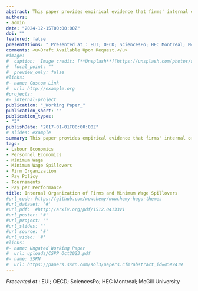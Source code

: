 ```yaml
---
abstract: This paper provides empirical evidence that firms' internal organization and associated pay policies shape the propagation of minimum wage spillovers. Rigid, tournament-like firms use between-level pay differentials to incentivize workers and respond to minimum wage hikes by raising wages up the hierarchy, amplifying spillovers.  Flexible firms rely more on individual wage-setting and can limit spillovers. Using rich administrative employer-employee data from Portugal, I construct measures of firm rigidity to examine how organizational structure shapes the strength of spillovers. Spillovers from the minimum wage reach the 47th percentile of the wage distribution, and represent around 40% of the direct effect on minimum wage workers. I show that spillovers are up to 40% stronger in rigid firms. I build a simple model of firm organization and pay policies that helps rationalize these findings. The result has broad implications for a wide range of shocks that shift relative pay within firms.
authors:
- admin
date: "2024-12-15T00:00:00Z"
doi: ""
featured: false
presentations: "_Presented at_: EUI; OECD; SciencesPo; HEC Montreal; McGill University"
comments: <u>Draft Available Upon Request.</u> 
#image:
#  caption: 'Image credit: [**Unsplash**](https://unsplash.com/photos/s9CC2SKySJM)'
#  focal_point: ""
#  preview_only: false
#links:
#- name: Custom Link
#  url: http://example.org
#projects:
#- internal-project
publication: "_Working Paper_"
publication_short: ""
publication_types:
- "3"
publishDate: "2017-01-01T00:00:00Z"
# slides: example
summary: This paper provides empirical evidence that firms' internal organization and associated pay policies shape the propagation of minimum wage spillovers. Rigid, tournament-like firms use between-level pay differentials to incentivize workers and respond to minimum wage hikes by raising wages up the hierarchy, amplifying spillovers.  Flexible firms rely more on individual wage-setting and can limit spillovers. Using rich administrative employer-employee data from Portugal, I construct measures of firm rigidity to examine how organizational structure shapes the strength of spillovers. Spillovers from the minimum wage reach the 47th percentile of the wage distribution, and represent around 40% of the direct effect on minimum wage workers. I show that spillovers are up to 40% stronger in rigid firms. I build a simple model of firm organization and pay policies that helps rationalize these findings. The result has broad implications for a wide range of shocks that shift relative pay within firms.
tags:
- Labour Economics
- Personnel Economics
- Minimum Wage
- Minimum Wage Spillovers
- Firm Organization 
- Pay Policy
- Tournaments
- Pay per Performance
title: Internal Organization of Firms and Minimum Wage Spillovers 
#url_code: https://github.com/wowchemy/wowchemy-hugo-themes
#url_dataset: '#'
#url_pdf:  #http://arxiv.org/pdf/1512.04133v1
#url_poster: '#'
#url_project: ""
#url_slides: ""
#url_source: '#'
#url_video: '#'
#links:
#- name: Ungated Working Paper
#  url: uploads/CSPP_Oct2023.pdf
#- name: SSRN
#  url: https://papers.ssrn.com/sol3/papers.cfm?abstract_id=4599419
---
```


_Presented at_ : EUI; OECD; SciencesPo; HEC Montreal; McGill University